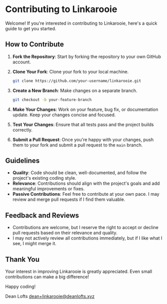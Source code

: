 # Contributing to Linkarooie

Welcome! If you're interested in contributing to Linkarooie, here's a quick guide to get you started.

## How to Contribute

1. **Fork the Repository**: Start by forking the repository to your own GitHub account.

2. **Clone Your Fork**: Clone your fork to your local machine.

   ```bash
   git clone https://github.com/your-username/linkarooie.git
   ```

3. **Create a New Branch**: Make changes on a separate branch.

   ```bash
   git checkout -b your-feature-branch
   ```

4. **Make Your Changes**: Work on your feature, bug fix, or documentation update. Keep your changes concise and focused.

5. **Test Your Changes**: Ensure that all tests pass and the project builds correctly.

6. **Submit a Pull Request**: Once you're happy with your changes, push them to your fork and submit a pull request to the `main` branch.

## Guidelines

- **Quality**: Code should be clean, well-documented, and follow the project's existing coding style.
- **Relevance**: Contributions should align with the project's goals and add meaningful improvements or fixes.
- **Passive Contributions**: Feel free to contribute at your own pace. I may review and merge pull requests if I find them valuable.

## Feedback and Reviews

- Contributions are welcome, but I reserve the right to accept or decline pull requests based on their relevance and quality.
- I may not actively review all contributions immediately, but if I like what I see, I might merge it.

## Thank You

Your interest in improving Linkarooie is greatly appreciated. Even small contributions can make a big difference!

Happy coding!

Dean Lofts
[dean+linkarooie@deanlofts.xyz](dean+linkarooie@deanlofts.xyz)
